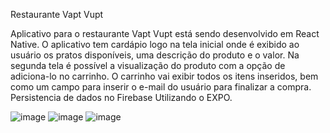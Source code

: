 Restaurante Vapt Vupt


Aplicativo para o restaurante Vapt Vupt está sendo desenvolvido em React Native. O aplicativo tem cardápio logo na tela inicial onde é exibido ao usuário os pratos disponíveis, uma descrição do produto e o valor. Na segunda tela é possível a visualização do produto com a opção de adiciona-lo no carrinho. O carrinho vai exibir todos os itens inseridos, bem como um campo para inserir o e-mail do usuário para finalizar a compra. 
Persistencia de dados no Firebase
Utilizando o EXPO.


![image](https://user-images.githubusercontent.com/99829800/229007997-d2df7024-d9e4-4f61-8d6b-cdc4e09c6ef7.png)
![image](https://user-images.githubusercontent.com/99829800/229008009-b7ec4f2e-8dff-424b-a501-9301b1647c05.png)
![image](https://user-images.githubusercontent.com/99829800/229008019-e681504b-f0ac-4329-b09e-1091b055b3fb.png)
